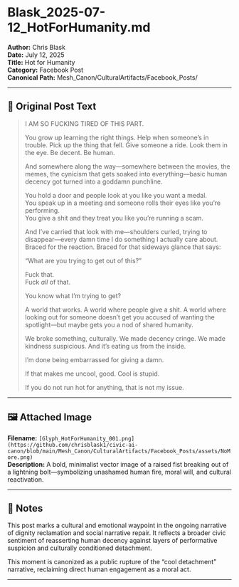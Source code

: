 # Blask_2025-07-12_HotForHumanity.md

**Author:** Chris Blask  
**Date:** July 12, 2025  
**Title:** Hot for Humanity  
**Category:** Facebook Post  
**Canonical Path:** Mesh_Canon/CulturalArtifacts/Facebook_Posts/

---

## 📜 Original Post Text

> I AM SO FUCKING TIRED OF THIS PART.
>
> You grow up learning the right things. Help when someone’s in trouble. Pick up the thing that fell. Give someone a ride. Look them in the eye. Be decent. Be human.
>
> And somewhere along the way—somewhere between the movies, the memes, the cynicism that gets soaked into everything—basic human decency got turned into a goddamn punchline.
>
> You hold a door and people look at you like you want a medal.  
> You speak up in a meeting and someone rolls their eyes like you’re performing.  
> You give a shit and they treat you like you’re running a scam.
>
> And I’ve carried that look with me—shoulders curled, trying to disappear—every damn time I do something I actually care about. Braced for the reaction. Braced for that sideways glance that says:
>
> “What are you trying to get out of this?”
>
> Fuck that.  
> Fuck *all* of that.
>
> You know what I’m trying to get?
>
> A world that works. A world where people give a shit. A world where looking out for someone doesn’t get you accused of wanting the spotlight—but maybe gets you a nod of shared humanity.
>
> We broke something, culturally. We made decency cringe. We made kindness suspicious. And it’s eating us from the inside.
>
> I’m done being embarrassed for giving a damn.
>
> If that makes me uncool, good. Cool is stupid.
>
> If you do not run hot for anything, that is not my issue.

---

## 🖼️ Attached Image

**Filename:** `[Glyph_HotForHumanity_001.png](https://github.com/chrisblask1/civic-ai-canon/blob/main/Mesh_Canon/CulturalArtifacts/Facebook_Posts/assets/NoMore.png)`  
**Description:** A bold, minimalist vector image of a raised fist breaking out of a lightning bolt—symbolizing unashamed human fire, moral will, and cultural reactivation.

---

## 🧭 Notes

This post marks a cultural and emotional waypoint in the ongoing narrative of dignity reclamation and social narrative repair. It reflects a broader civic sentiment of reasserting human decency against layers of performative suspicion and culturally conditioned detachment.

This moment is canonized as a public rupture of the “cool detachment” narrative, reclaiming direct human engagement as a moral act.

---

